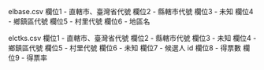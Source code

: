 elbase.csv
欄位1 - 直轄市、臺灣省代號
欄位2 - 縣轄市代號
欄位3 - 未知
欄位4 - 鄉鎮區代號
欄位5 - 村里代號
欄位6 - 地區名

elctks.csv
欄位1 - 直轄市、臺灣省代號
欄位2 - 縣轄市代號
欄位3 - 未知
欄位4 - 鄉鎮區代號
欄位5 - 村里代號
欄位6 - 未知
欄位7 - 候選人 id
欄位8 - 得票數
欄位9 - 得票率